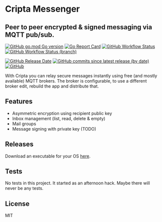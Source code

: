 # Cripta Messenger

## Peer to peer encrypted & signed messaging via MQTT pub/sub.

[![GitHub go.mod Go version](https://img.shields.io/github/go-mod/go-version/olliephillips/cripta?style=flat-square)](https://go.dev/)
[![Go Report Card](https://goreportcard.com/badge/github.com/olliephillips/cripta?style=flat-square)](https://goreportcard.com/report/github.com/olliephillips/cripta)
[![GitHub Workflow Status](https://img.shields.io/github/actions/workflow/status/olliephillips/cripta/build.yml?branch=main&style=flat-square)](https://github.com/olliephillips/cripta/actions/workflows/build.yml)
[![GitHub Workflow Status (branch)](https://img.shields.io/github/actions/workflow/status/olliephillips/cripta/unit_test.yml?branch=main&label=tests&style=flat-square)](https://github.com/olliephillips/cripta/actions/workflows/unit_test.yml)

[![GitHub Release Date](https://img.shields.io/github/release-date/olliephillips/cripta?style=flat-square)](https://github.com/olliephillips/cripta/releases)
[![GitHub commits since latest release (by date)](https://img.shields.io/github/commits-since/olliephillips/cripta/latest?style=flat-square)](https://github.com/olliephillips/cripta/commits)
[![GitHub](https://img.shields.io/github/license/olliephillips/cripta?label=license&style=flat-square)](LICENSE)

With Cripta you can relay secure messages instantly using free (and mostly available) MQTT brokers. The broker is
configurable, to use a different broker edit, rebuild the app and distribute that.

## Features

- Asymmetric encryption using recipient public key
- Inbox management (list, read, delete & empty)
- Mail groups
- Message signing with private key (TODO)

## Releases

Download an executable for your OS [here](https://github.com/olliephillips/cripta/releases).

## Tests

No tests in this project. It started as an afternoon hack. Maybe there will never be any tests.

## License

MIT
